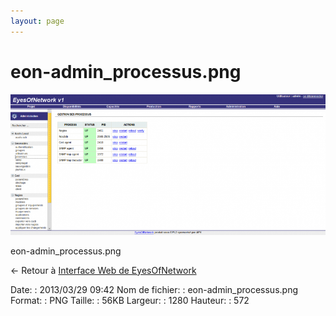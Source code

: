 ```yaml
---
layout: page
---
```


eon-admin\_processus.png
========================

[![eon-admin\_processus.png](../assets/media/eon-admin_processus.png@cache=&w=900&h=402 "eon-admin_processus.png")](../assets/media/eon-admin_processus.png@cache= "Afficher le fichier original")

eon-admin\_processus.png

← Retour à [Interface Web de
EyesOfNetwork](../eyesofnetwork/eyesofnetwork-interface.html "eyesofnetwork:eyesofnetwork-interface")

Date:
:   2013/03/29 09:42
Nom de fichier:
:   eon-admin\_processus.png
Format:
:   PNG
Taille:
:   56KB
Largeur:
:   1280
Hauteur:
:   572


